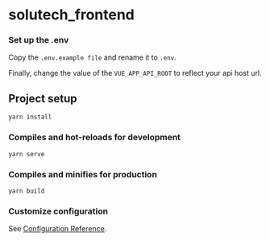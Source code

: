 # solutech_frontend

### Set up the .env

Copy the `.env.example file` and rename it to `.env`.

Finally, change the value of the `VUE_APP_API_ROOT` to reflect your api host url.

## Project setup
```
yarn install
```

### Compiles and hot-reloads for development
```
yarn serve
```

### Compiles and minifies for production
```
yarn build
```

### Customize configuration
See [Configuration Reference](https://cli.vuejs.org/config/).
